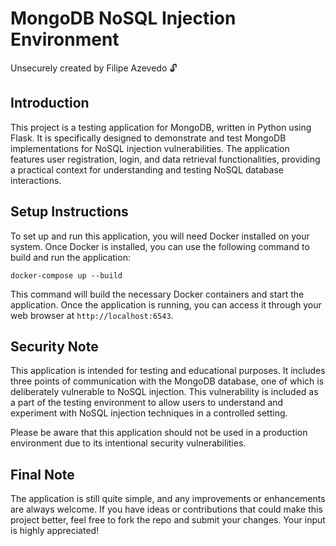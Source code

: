 # MongoDB NoSQL Injection Environment

Unsecurely created by Filipe Azevedo 🔓

## Introduction

This project is a testing application for MongoDB, written in Python using Flask. It is specifically designed to demonstrate and test MongoDB implementations for NoSQL injection vulnerabilities. The application features user registration, login, and data retrieval functionalities, providing a practical context for understanding and testing NoSQL database interactions.

## Setup Instructions

To set up and run this application, you will need Docker installed on your system. Once Docker is installed, you can use the following command to build and run the application:

```
docker-compose up --build
```

This command will build the necessary Docker containers and start the application. Once the application is running, you can access it through your web browser at `http://localhost:6543`.

## Security Note

This application is intended for testing and educational purposes. It includes three points of communication with the MongoDB database, one of which is deliberately vulnerable to NoSQL injection. This vulnerability is included as a part of the testing environment to allow users to understand and experiment with NoSQL injection techniques in a controlled setting.

Please be aware that this application should not be used in a production environment due to its intentional security vulnerabilities.

## Final Note

The application is still quite simple, and any improvements or enhancements are always welcome. If you have ideas or contributions that could make this project better, feel free to fork the repo and submit your changes. Your input is highly appreciated!

